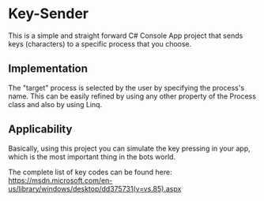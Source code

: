# Key-Sender
This is a simple and straight forward C# Console App project that sends keys (characters) to a specific process that you choose.

## Implementation
The "target" process is selected by the user by specifying the process's name. This can be easily refined by using any other property of the Process class and also by using Linq.

## Applicability
Basically, using this project you can simulate the key pressing in your app, which is the most important thing in the bots world.

The complete list of key codes can be found here: https://msdn.microsoft.com/en-us/library/windows/desktop/dd375731(v=vs.85).aspx
